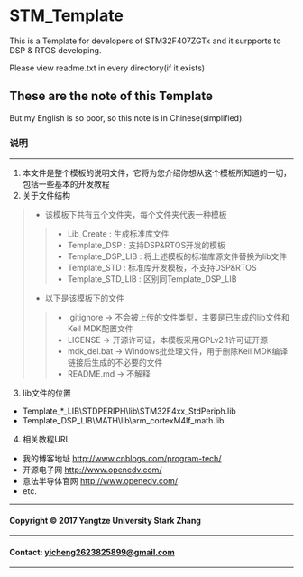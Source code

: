 # STM_Template 
This is a Template for developers of STM32F407ZGTx and it surpports to DSP &amp; RTOS developing.

 Please view readme.txt in every directory(if it exists)
## These are the note of this Template

But my English is so poor, so this note is in Chinese(simplified). 
### 说明
***
1. 本文件是整个模板的说明文件，它将为您介绍你想从这个模板所知道的一切，包括一些基本的开发教程
2. 关于文件结构
> + 该模板下共有五个文件夹，每个文件夹代表一种模板
>> + Lib_Create : 生成标准库文件
>> + Template_DSP : 支持DSP&RTOS开发的模板
>> + Template_DSP_LIB : 将上述模板的标准库源文件替换为lib文件
>> + Template_STD : 标准库开发模板，不支持DSP&RTOS
>> + Template_STD_LIB : 区别同Template_DSP_LIB
> + 以下是该模板下的文件
>> + .gitignore -> 不会被上传的文件类型，主要是已生成的lib文件和Keil MDK配置文件
>> + LICENSE -> 开源许可证，本模板采用GPLv2.1许可证开源
>> + mdk_del.bat -> Windows批处理文件，用于删除Keil MDK编译链接后生成的不必要的文件
>> + README.md -> 不解释  
3. lib文件的位置  
- Template_*_LIB\STDPERIPH\lib\STM32F4xx_StdPeriph.lib  
- Template_DSP_LIB\MATH\lib\arm_cortexM4lf_math.lib  
4. 相关教程URL
+ 我的博客地址    <http://www.cnblogs.com/program-tech/>
+ 开源电子网      <http://www.openedv.com/>
+ 意法半导体官网 <http://www.openedv.com/>
+ etc.
---
#### Copyright &copy; 2017 Yangtze University Stark Zhang
---
#### Contact: yicheng2623825899@gmail.com
---
